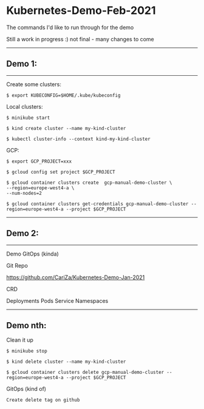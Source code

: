 # Kubernetes-Demo-Feb-2021
The commands I'd like to run through for the demo

Still a work in progress :) not final - many changes to come

----------
## Demo 1:
----------

Create some clusters:

    $ export KUBECONFIG=$HOME/.kube/kubeconfig

Local clusters:

    $ minikube start

    $ kind create cluster --name my-kind-cluster

    $ kubectl cluster-info --context kind-my-kind-cluster

GCP:

    $ export GCP_PROJECT=xxx

    $ gcloud config set project $GCP_PROJECT

    $ gcloud container clusters create  gcp-manual-demo-cluster \
    --region=europe-west4-a \
    --num-nodes=2

    $ gcloud container clusters get-credentials gcp-manual-demo-cluster --region=europe-west4-a --project $GCP_PROJECT



----------
## Demo 2:
----------

Demo GitOps (kinda)

Git Repo

https://github.com/CariZa/Kubernetes-Demo-Jan-2021

CRD

Deployments
Pods
Service 
Namespaces



----------
Demo nth:
----------

Clean it up

    $ minikube stop 

    $ kind delete cluster --name my-kind-cluster

    $ gcloud container clusters delete gcp-manual-demo-cluster --region=europe-west4-a --project $GCP_PROJECT

GitOps (kind of)

    Create delete tag on github

